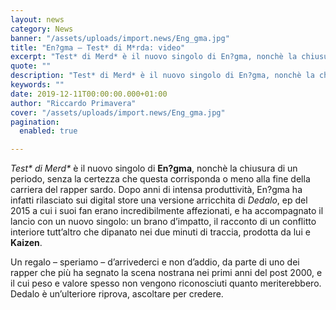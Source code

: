 ```yaml
---
layout: news
category: News
banner: "/assets/uploads/import.news/Eng_gma.jpg"
title: "En?gma – Test* di M*rda: video"
excerpt: "Test* di Merd* è il nuovo singolo di En?gma, nonchè la chiusura di un periodo, senza la certezza che questa corrisponda o meno alla fine della carriera del rapper sardo. Dopo anni di intensa produttività, En?gma ha infatti rilasciato sui digital store una versione arricchita di Dedalo, ep del 2015 a cui i suoi fan [&hellip"
quote: ""
description: "Test* di Merd* è il nuovo singolo di En?gma, nonchè la chiusura di un periodo, senza la certezza che questa corrisponda o meno alla fine della carriera del rapper sardo. Dopo anni di intensa produttività, En?gma ha infatti rilasciato sui digital store una versione arricchita di Dedalo, ep del 2015 a cui i suoi fan [&hellip"
keywords: ""
date: 2019-12-11T00:00:00.000+01:00
author: "Riccardo Primavera"
cover: "/assets/uploads/import.news/Eng_gma.jpg"
pagination:
  enabled: true

---
```


_Test\* di Merd\*_ è il nuovo singolo di **En?gma**, nonchè la chiusura di un periodo, senza la certezza che questa corrisponda o meno alla fine della carriera del rapper sardo. Dopo anni di intensa produttività, En?gma ha infatti rilasciato sui digital store una versione arricchita di _Dedalo_, ep del 2015 a cui i suoi fan erano incredibilmente affezionati, e ha accompagnato il lancio con un nuovo singolo: un brano d’impatto, il racconto di un conflitto interiore tutt’altro che dipanato nei due minuti di traccia, prodotta da lui e **Kaizen**.

Un regalo – speriamo – d’arrivederci e non d’addio, da parte di uno dei rapper che più ha segnato la scena nostrana nei primi anni del post 2000, e il cui peso e valore spesso non vengono riconosciuti quanto meriterebbero. Dedalo è un’ulteriore riprova, ascoltare per credere.